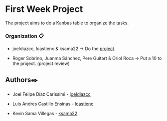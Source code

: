 # First Week Project 

The project aims to do a Kanbas table to organize the tasks. 


### Organization 📋
-  joeldiazcc, lcastienc & ksama22 -> Do the [project](https://github.com/users/lcastienc/projects/1).

- Roger Sobrino, Juanma Sánchez, Pere Guitart & Oriol Roca -> Put a 10 to the project. (project review)


## Authors✒️

-   Joel Felipe Díaz Carissimi - [joeldiazcc](https://github.com/joeldiazcc)

-   Luis Andres Castillo Ensinas - [lcastienc](https://github.com/lcastienc)

-   Kevin Sama Villegas - [ksama22](https://github.com/ksama22)
